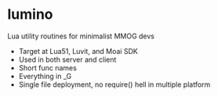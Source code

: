 lumino
======

Lua utility routines for minimalist MMOG devs

 - Target at Lua51, Luvit, and Moai SDK
 - Used in both server and client
 - Short func names
 - Everything in _G
 - Single file deployment, no require() hell in multiple platform

 

